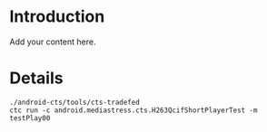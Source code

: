 # Introduction #

Add your content here.


# Details #

```
./android-cts/tools/cts-tradefed 
ctc run -c android.mediastress.cts.H263QcifShortPlayerTest -m testPlay00
```